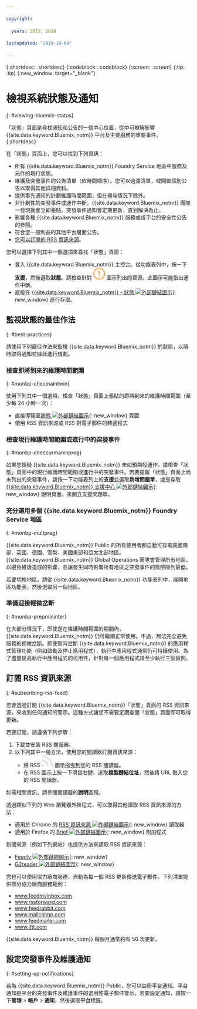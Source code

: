 ```yaml
---

copyright:

  years: 2015, 2018

lastupdated: "2018-10-04"

---
```


{:shortdesc: .shortdesc}
{:codeblock: .codeblock}
{:screen: .screen}
{:tip: .tip}
{:new_window: target="_blank"}

# 檢視系統狀態及通知
{: #viewing-bluemix-status}

「狀態」頁面是尋找通知和公告的一個中心位置，從中可瞭解影響 {{site.data.keyword.Bluemix_notm}} 平台及主要服務的重要事件。
{:shortdesc}

在「狀態」頁面上，您可以找到下列資訊：

  * 所有 {{site.data.keyword.Bluemix_notm}} Foundry Service 地區中服務及元件的現行狀態。
  * 維護及突發事件的公告清單（依時間順序）。您可以過濾清單，或開啟個別公告以取得其他詳細資料。
  * 提供事先通知的計劃維護時間範圍，但在極端情況下除外。
  * 非計劃性的突發事件或運作中斷，{{site.data.keyword.Bluemix_notm}} 團隊一發現就會立即張貼。突發事件通知會定期更新，直到解決為止。
  * 影響各種 {{site.data.keyword.Bluemix_notm}} 服務或該平台的安全性公告的參照。
  * 符合您一般利益的其他平台層面公告。
  * [您可以訂閱的 RSS 資訊來源](#subscribing-rss-feed)。

您可以選擇下列其中一個選項來尋找「狀態」頁面：

  * 登入 {{site.data.keyword.Bluemix_notm}} 主控台。從功能表列中，按一下**支援**，然後選取**狀態**。請檢查針對 ![部分問題](images/some_issues.svg) 圖示列出的資源。此圖示可能指出運作中斷。
  * 直接在 [{{site.data.keyword.Bluemix_notm}} - 狀態 ![外部鏈結圖示](../icons/launch-glyph.svg "外部鏈結圖示")](https://console.bluemix.net/status){: new_window} 進行存取。


## 監視狀態的最佳作法
{: #best-practices}

請使用下列最佳作法來監視 {{site.data.keyword.Bluemix_notm}} 的狀態，以隨時取得通知並據此進行規劃。

### 檢查即將到來的維護時間範圍
{: #monbp-checmaintwin}

使用下列其中一個選項，檢查「狀態」頁面上張貼的即將到來的維護時間範圍（至少每 24 小時一次）：
* 直接導覽至[狀態 ![外部鏈結圖示](../icons/launch-glyph.svg "外部鏈結圖示")](https://console.bluemix.net/status){: new_window} 頁面
* 使用 RSS 資訊來源或 RSS 對電子郵件的轉遞程式

### 檢查現行維護時間範圍或進行中的突發事件
{: #monbp-checcurmaninprog}

如果您懷疑 {{site.data.keyword.Bluemix_notm}} 未如預期般運作，請檢查「狀態」頁面中的現行維護時間範圍或進行中的突發事件。若要提報「狀態」頁面上尚未列出的突發事件，請按一下功能表列上的**支援**並選取**新增問題單**，或是存取 [{{site.data.keyword.Bluemix_notm}} 支援中心 ![外部鏈結圖示](../icons/launch-glyph.svg "外部鏈結圖示")](http://www.ibm.biz/bluemixsupport){: new_window} 說明頁面，來開立支援問題單。

### 充分運用多個 {{site.data.keyword.Bluemix_notm}} Foundry Service 地區
{: #monbp-multpreg}

{{site.data.keyword.Bluemix_notm}} Public 的所有使用者都自動可存取美國南部、英國、德國、雪梨、美國東部和亞太北部地區。{{site.data.keyword.Bluemix_notm}} Global Operations 團隊會管理所有地區，以避免維護造成的影響，並讓發生同時影響所有地區之突發事件的風險降到最低。

若要切換地區，請從 {{site.data.keyword.Bluemix_notm}} 功能表列中，展開地區功能表，然後選取另一個地區。

### 準備迎接輕微岔斷
{: #monbp-prepmininter}

在大部分情況下，即使是在維護時間範圍的期間內，{{site.data.keyword.Bluemix_notm}} 仍可繼續正常使用。不過，無法完全避免服務的輕微岔斷。即使暫時岔斷 {{site.data.keyword.Bluemix_notm}} 的應用程式管理功能（例如啟動及停止應用程式），執行中應用程式通常仍可持續使用。為了盡量提高執行中應用程式的可用性，針對每一個應用程式請至少執行三個實例。

## 訂閱 RSS 資訊來源
{: #subscribing-rss-feed}

您會透過訂閱 {{site.data.keyword.Bluemix_notm}}「狀態」頁面的 RSS 資訊來源，來收到任何通知的警示。這種方式讓您不需要定期查閱「狀態」頁面即可取得更新。

若要訂閱，請遵循下列步驟：

1. 下載並安裝 RSS 閱讀器。
2. 以下列其中一種方法，使用您的閱讀器訂閱資訊來源：
    * 將 RSS ![RSS](images/rss.svg) 圖示拖曳到您的 RSS 閱讀器。
    * 在 RSS 圖示上按一下滑鼠右鍵、選取**複製鏈結位址**，然後將 URL 貼入您的 RSS 閱讀器。

如需相關資訊，請參閱閱讀器的**說明**區段。 	   

透過類似下列的 Web 瀏覽器外掛程式，可以取得其他讀取 RSS 資訊來源的方法：
  * 適用於 Chrome 的 [RSS 資訊來源 ![外部鏈結圖示](../icons/launch-glyph.svg "外部鏈結圖示")](http://feeder.co/){: new_window} 讀取器
  * 適用於 Firefox 的 [Brief ![外部鏈結圖示](../icons/launch-glyph.svg "外部鏈結圖示")](https://addons.mozilla.org/en-US/firefox/addon/brief/){: new_window} 附加程式

新聞來源（例如下列網站）也提供方法來讀取 RSS 資訊來源：
  * [Feedly ![外部鏈結圖示](../icons/launch-glyph.svg "外部鏈結圖示")](http://www.feedly.com/){: new_window}
  * [G2reader ![外部鏈結圖示](../icons/launch-glyph.svg "外部鏈結圖示")](http://www.g2reader.com/en/){: new_window}

您也可以使用協力廠商服務，自動為每一個 RSS 更新傳送電子郵件。下列清單提供部分協力廠商服務範例：

  * www.feedmyinbox.com
  * www.rssforward.com
  * www.feedrabbit.com
  * www.mailchimp.com
  * www.feedmailer.com
  * www.iftt.com

{{site.data.keyword.Bluemix_notm}} 每個月通常約有 50 次更新。


## 設定突發事件及維護通知
{: #setting-up-notifications}

若為 {{site.data.keyword.Bluemix_notm}} Public，您可以註冊平台通知。平台通知是平台的突發事件及維護事件的選用性電子郵件警示。若要設定通知，請按一下**管理** > **帳戶** > **通知**，然後選取**平台**標籤。 
